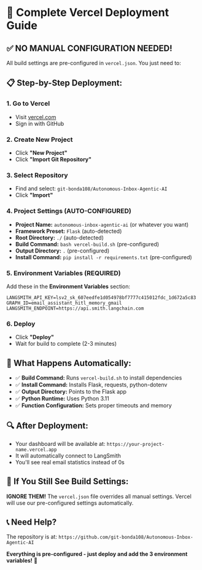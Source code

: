 # 🚀 Complete Vercel Deployment Guide

## ✅ **NO MANUAL CONFIGURATION NEEDED!**

All build settings are pre-configured in `vercel.json`. You just need to:

## 📋 **Step-by-Step Deployment:**

### 1. **Go to Vercel**
- Visit [vercel.com](https://vercel.com)
- Sign in with GitHub

### 2. **Create New Project**
- Click **"New Project"**
- Click **"Import Git Repository"**

### 3. **Select Repository**
- Find and select: `git-bonda108/Autonomous-Inbox-Agentic-AI`
- Click **"Import"**

### 4. **Project Settings (AUTO-CONFIGURED)**
- **Project Name:** `autonomous-inbox-agentic-ai` (or whatever you want)
- **Framework Preset:** `Flask` (auto-detected)
- **Root Directory:** `./` (auto-detected)
- **Build Command:** `bash vercel-build.sh` (pre-configured)
- **Output Directory:** `.` (pre-configured)
- **Install Command:** `pip install -r requirements.txt` (pre-configured)

### 5. **Environment Variables (REQUIRED)**
Add these in the **Environment Variables** section:

```
LANGSMITH_API_KEY=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
GRAPH_ID=email_assistant_hitl_memory_gmail
LANGSMITH_ENDPOINT=https://api.smith.langchain.com
```

### 6. **Deploy**
- Click **"Deploy"**
- Wait for build to complete (2-3 minutes)

## 🎯 **What Happens Automatically:**

- ✅ **Build Command:** Runs `vercel-build.sh` to install dependencies
- ✅ **Install Command:** Installs Flask, requests, python-dotenv
- ✅ **Output Directory:** Points to the Flask app
- ✅ **Python Runtime:** Uses Python 3.11
- ✅ **Function Configuration:** Sets proper timeouts and memory

## 🔍 **After Deployment:**

- Your dashboard will be available at: `https://your-project-name.vercel.app`
- It will automatically connect to LangSmith
- You'll see real email statistics instead of 0s

## 🚨 **If You Still See Build Settings:**

**IGNORE THEM!** The `vercel.json` file overrides all manual settings. Vercel will use our pre-configured settings automatically.

## 📞 **Need Help?**

The repository is at: `https://github.com/git-bonda108/Autonomous-Inbox-Agentic-AI`

**Everything is pre-configured - just deploy and add the 3 environment variables!** 🚀
